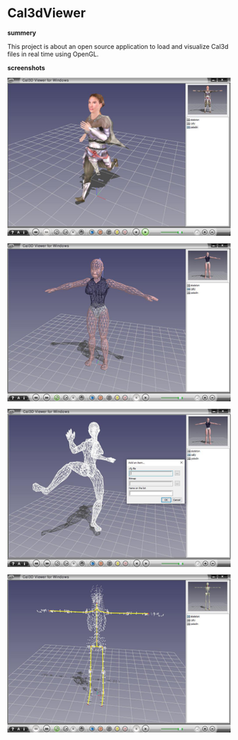 # Cal3dViewer
**summery**

This project is about an open source application to load and visualize Cal3d files in real time using OpenGL. 

**screenshots**

![alt text](screenshots/image1.jpg "screenshot 1")

![alt text](screenshots/image2.jpg "screenshot 2")

![alt text](screenshots/image3.jpg "screenshot 3")

![alt text](screenshots/image4.jpg "screenshot 4")
